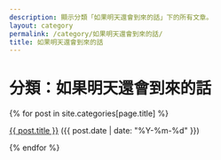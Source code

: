 ```yaml
---
description: 顯示分類「如果明天還會到來的話」下的所有文章。
layout: category
permalink: /category/如果明天還會到來的話/
title: 如果明天還會到來的話
---
```


<h1>分類：如果明天還會到來的話</h1>

{% for post in site.categories[page.title] %}
  <p><a href="{{ post.url | relative_url }}">{{ post.title }}</a> ({{ post.date | date: "%Y-%m-%d" }})</p>
{% endfor %}
